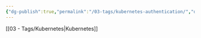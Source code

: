 ```yaml
---
{"dg-publish":true,"permalink":"/03-tags/kubernetes-authentication/","dgPassFrontmatter":true,"noteIcon":""}
---
```


[[03 - Tags/Kubernetes\|Kubernetes]]